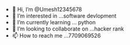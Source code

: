 - 👋 Hi, I’m @Umesh12345678
- 👀 I’m interested in ...software devlopment
- 🌱 I’m currently learning ... python
- 💞️ I’m looking to collaborate on ...hacker rank
- 📫 How to reach me ...7709069526

<!---
Umesh12345678/Umesh12345678 is a ✨ special ✨ repository because its `README.md` (this file) appears on your GitHub profile.
You can click the Preview link to take a look at your changes.
--->
